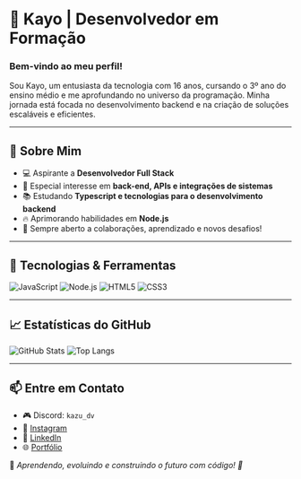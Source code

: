 # 🚀 Kayo | Desenvolvedor em Formação  

### Bem-vindo ao meu perfil!  
Sou Kayo, um entusiasta da tecnologia com 16 anos, cursando o 3º ano do ensino médio e me aprofundando no universo da programação. Minha jornada está focada no desenvolvimento backend e na criação de soluções escaláveis e eficientes.  

---  

## 🚀 Sobre Mim  
- 💻 Aspirante a **Desenvolvedor Full Stack**  
- 🎯 Especial interesse em **back-end, APIs e integrações de sistemas**  
- 📚 Estudando **Typescript e tecnologias para o desenvolvimento backend**  
- 🔥 Aprimorando habilidades em **Node.js**  
- 🤝 Sempre aberto a colaborações, aprendizado e novos desafios!  

---  

## 🔧 Tecnologias & Ferramentas 

![JavaScript](https://img.shields.io/badge/-JavaScript-F7DF1E?style=flat&logo=javascript&logoColor=black)
![Node.js](https://img.shields.io/badge/-Node.js-339933?style=flat&logo=node.js&logoColor=white)
![HTML5](https://img.shields.io/badge/-HTML5-E34F26?style=flat&logo=html5&logoColor=white)
![CSS3](https://img.shields.io/badge/-CSS3-1572B6?style=flat&logo=css3&logoColor=white)

---  

## 📈 Estatísticas do GitHub  

![GitHub Stats](https://github-readme-stats.vercel.app/api?username=Kaynzz23&show_icons=true&theme=radical)
![Top Langs](https://github-readme-stats.vercel.app/api/top-langs/?username=Kaynzz23&layout=compact&theme=radical)  

---  

## 📫 Entre em Contato  
- 🎮 Discord: `kazu_dv`  
- 📸 [Instagram](https://instagram.com/kaynzz.66)  
- 💼 [LinkedIn](www.linkedin.com/in/kayo-dev)  
- 🌐 [Portfólio](https://seuPortfólio.com)  

📌 *Aprendendo, evoluindo e construindo o futuro com código! 🚀*  
